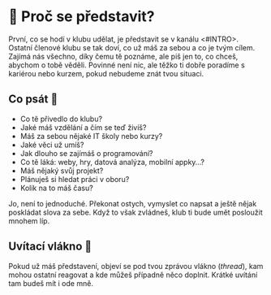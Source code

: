 # 👋 Proč se představit?

První, co se hodí v klubu udělat, je představit se v kanálu <#INTRO>. Ostatní členové klubu se tak doví, co už máš za sebou a co je tvým cílem. Zajímá nás všechno, díky čemu tě poznáme, ale piš jen to, co chceš, abychom o tobě věděli. Povinné není nic, ale těžko ti dobře poradíme s kariérou nebo kurzem, pokud nebudeme znát tvou situaci.

## Co psát 📝

- Co tě přivedlo do klubu?
- Jaké máš vzdělání a čím se teď živíš?
- Máš za sebou nějaké IT školy nebo kurzy?
- Jaké věci už umíš?
- Jak dlouho se zajímáš o programování?
- Co tě láká: weby, hry, datová analýza, mobilní appky…?
- Máš nějaký svůj projekt?
- Plánuješ si hledat práci v oboru?
- Kolik na to máš času?

Jo, není to jednoduché. Překonat ostych, vymyslet co napsat a ještě nějak poskládat slova za sebe. Když to však zvládneš, klub ti bude umět posloužit mnohem líp.

## Uvítací vlákno 🧵

Pokud už máš představení, objeví se pod tvou zprávou vlákno (_thread_), kam mohou ostatní reagovat a kde můžeš případně něco doplnit. Krátké uvítání tam budeš mít i ode mně.
